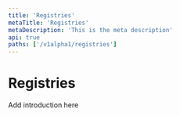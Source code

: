 ```yaml
---
title: 'Registries'
metaTitle: 'Registries'
metaDescription: 'This is the meta description'
api: true
paths: ['/v1alpha1/registries']
---
```


# Registries

Add introduction here
